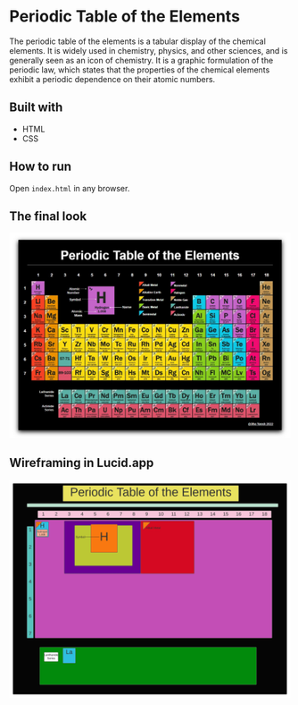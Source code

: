 # Periodic Table of the Elements

The periodic table of the elements is a tabular display of the chemical elements. It is widely used in chemistry, physics, and other sciences, and is generally seen as an icon of chemistry. It is a graphic formulation of the periodic law, which states that the properties of the chemical elements exhibit a periodic dependence on their atomic numbers.

## Built with
* HTML
* CSS
  
## How to run
Open `index.html` in any browser.

## The final look
![finallook](docs/finallook.jpg)

## Wireframing in Lucid.app
![table](docs/table.jpeg)
